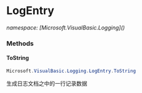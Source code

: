 ﻿# LogEntry
_namespace: [Microsoft.VisualBasic.Logging](<a href="#" onClick="load('/docs/Microsoft.VisualBasic.Logging/index.md')"></a>)_





### Methods

#### ToString
```csharp
Microsoft.VisualBasic.Logging.LogEntry.ToString
```
生成日志文档之中的一行记录数据


